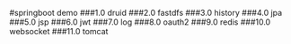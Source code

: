 #springboot demo
###1.0 druid
###2.0 fastdfs
###3.0 history
###4.0 jpa
###5.0 jsp
###6.0 jwt
###7.0 log
###8.0 oauth2
###9.0 redis
###10.0 websocket
###11.0 tomcat